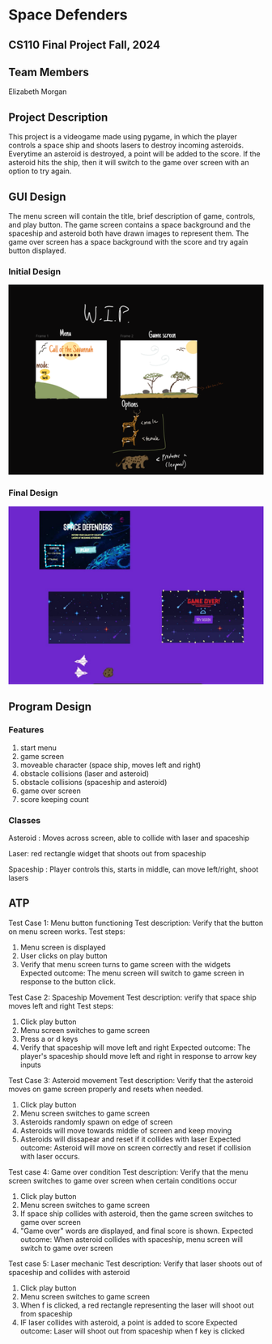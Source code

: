 # Space Defenders  
## CS110 Final Project Fall, 2024 

## Team Members

Elizabeth Morgan 


## Project Description

This project is a videogame made using pygame, in which the player controls a space ship and shoots lasers to destroy incoming asteroids. Everytime an asteroid is destroyed, a point will be added to the score. If the asteroid hits the ship, then it will switch to the game over screen with an option to try again.


  

## GUI Design
The menu screen will contain the title, brief description of game, controls, and play button. The game screen contains a space background and the spaceship and asteroid both have drawn images to represent them. The game over screen has a space background with the score and try again button displayed.

### Initial Design

![initial gui](assets/initialgui.png)

### Final Design

![final gui](assets/finalgui.jpg)

## Program Design


### Features
1. start menu
2. game screen
3. moveable character (space ship, moves left and right)
4. obstacle collisions (laser and asteroid) 
5. obstacle collisions (spaceship and asteroid)
6. game over screen
7. score keeping count


### Classes

Asteroid : Moves across screen, able to collide with laser and spaceship

Laser: red rectangle widget that shoots out from spaceship

Spaceship : Player controls this, starts in middle, can move left/right, shoot lasers






## ATP
Test Case 1: Menu button functioning
Test description: Verify that the button on menu screen works.
Test steps: 
1. Menu screen is displayed 
2. User clicks on play button
3. Verify that menu screen turns to game screen with the widgets
Expected outcome: The menu screen will switch to game screen in response to the button click.

Test Case 2: Spaceship Movement
Test description: verify that space ship moves left and right
Test steps:
1. Click play button
2. Menu screen switches to game screen
2. Press a or d keys
3. Verify that spaceship will move left and right
Expected outcome: The player's spaceship should move left and right in response to arrow key inputs

Test Case 3: Asteroid movement
Test description: Verify that the asteroid moves on game screen properly and resets when needed.
1. Click play button
2. Menu screen switches to game screen
3. Asteroids randomly spawn on edge of screen
4. Asteroids will move towards middle of screen and keep moving
5. Asteroids will dissapear and reset if it collides with laser
Expected outcome: Asteroid will move on screen correctly and reset if collision with laser occurs.

Test case 4: Game over condition
Test description: Verify that the menu screen switches to game over screen when certain conditions occur
1. Click play button
2. Menu screen switches to game screen
3. If space ship collides with asteroid, then the game screen switches to game over screen
4. "Game over" words are displayed, and final score is shown.
Expected outcome: When asteroid collides with spaceship, menu screen will switch to game over screen

Test case 5: Laser mechanic
Test description: Verify that laser shoots out of spaceship and collides with asteroid
1. Click play button
2. Menu screen switches to game screen
3. When f is clicked, a red rectangle representing the laser will shoot out from spaceship
4. IF laser collides with asteroid, a point is added to score
Expected outcome: Laser will shoot out from spaceship when f key is clicked